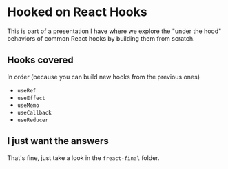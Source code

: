 # Hooked on React Hooks

This is part of a presentation I have where we explore the "under the hood" behaviors of common React hooks by building them from scratch.

## Hooks covered

In order (because you can build new hooks from the previous ones)

- `useRef`
- `useEffect`
- `useMemo`
- `useCallback`
- `useReducer`

## I just want the answers

That's fine, just take a look in the `freact-final` folder.

